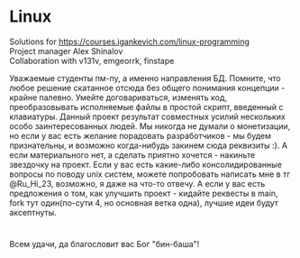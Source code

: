 # Linux
Solutions for https://courses.igankevich.com/linux-programming   
Project manager Alex Shinalov                                  
Collaboration with v131v, emgeorrk, finstape

Уважаемые студенты пм-пу, а именно направления БД. Помните, что любое решение скатанное отсюда без общего понимания концепции - крайне палевно. Умейте договариваться, изменять код, преобразовывать исполняемые файлы в простой скрипт, введенный с клавиатуры. 
Данный проект результат совместных усилий нескольких особо заинтересованных людей. Мы никогда не думали о монетизации, но если у вас есть желание порадовать разработчиков - мы будем признательны, и возможно когда-нибудь закинем сюда реквизиты :). А если материального нет, а сделать приятно хочется - накиньте звездочку на проект.
Если у вас есть какие-либо консолидированные вопросы по поводу unix систем, можете попробовать написать мне в тг @Ru_Hi_23, возможно, я даже на что-то отвечу. 
А еcли у вас есть предложения о том, как улучшить проект - кидайте реквесты в main, fork тут один(по-сути 4, но основная ветка одна), лучшие идеи будут аксептнуты.
#
Всем удачи, да благословит вас Бог  "бин-баша"!

